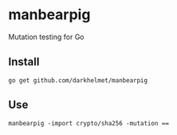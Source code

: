 # manbearpig

Mutation testing for Go

## Install

    go get github.com/darkhelmet/manbearpig

## Use

    manbearpig -import crypto/sha256 -mutation ==
